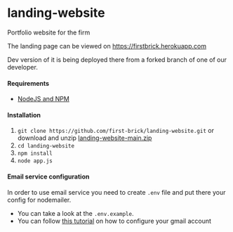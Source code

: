 # landing-website

Portfolio website for the firm

The landing page can be viewed on <https://firstbrick.herokuapp.com>

Dev version of it is being deployed there from a forked branch of one of our developer.

#### Requirements

* [NodeJS and NPM](https://nodejs.org/en/)

#### Installation

1. `git clone https://github.com/first-brick/landing-website.git` or download and unzip [landing-website-main.zip](https://github.com/first-brick/landing-website/archive/main.zip)
2. `cd landing-website`
3. `npm install`
4. `node app.js`

#### Email service configuration

In order to use email service you need to create `.env` file and put there your config for nodemailer.

* You can take a look at the `.env.example`. 
* You can follow [this tutorial](https://blog.mailtrap.io/nodemailer-gmail/#Configuring_a_Gmail_account) on how to configure your gmail account
